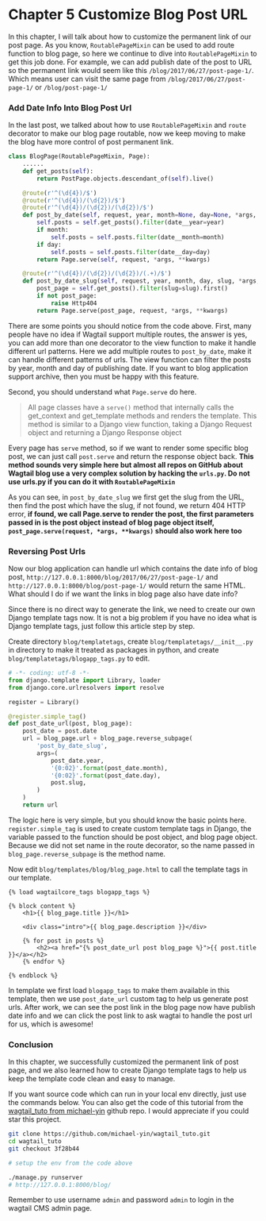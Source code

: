 # Chapter 5 Customize Blog Post URL

In this chapter, I will talk about how to customize the permanent link of our post page. As you know, `RoutablePageMixin` can be used to add route function to blog page, so here we continue to dive into `RoutablePageMixin` to get this job done. For example, we can add publish date of the post to URL so the permanent link would seem like this `/blog/2017/06/27/post-page-1/`. Which means user can visit the same page from `/blog/2017/06/27/post-page-1/` or `/blog/post-page-1/`

### Add Date Info Into Blog Post Url

In the last post, we talked about how to use `RoutablePageMixin` and `route` decorator to make our blog page routable, now we keep moving to make the blog have more control of post permanent link.

```python
class BlogPage(RoutablePageMixin, Page):
    ......
    def get_posts(self):
        return PostPage.objects.descendant_of(self).live()

    @route(r'^(\d{4})/$')
    @route(r'^(\d{4})/(\d{2})/$')
    @route(r'^(\d{4})/(\d{2})/(\d{2})/$')
    def post_by_date(self, request, year, month=None, day=None, *args, **kwargs):
        self.posts = self.get_posts().filter(date__year=year)
        if month:
            self.posts = self.posts.filter(date__month=month)
        if day:
            self.posts = self.posts.filter(date__day=day)
        return Page.serve(self, request, *args, **kwargs)

    @route(r'^(\d{4})/(\d{2})/(\d{2})/(.+)/$')
    def post_by_date_slug(self, request, year, month, day, slug, *args, **kwargs):
        post_page = self.get_posts().filter(slug=slug).first()
        if not post_page:
            raise Http404
        return Page.serve(post_page, request, *args, **kwargs)
```

There are some points you should notice from the code above. First, many people have no idea if Wagtail support multiple routes, the answer is yes, you can add more than one decorator to the view function to make it handle different url patterns. Here we add multiple routes to `post_by_date`, make it can handle different patterns of urls. The view function can filter the posts by year, month and day of publishing date. If you want to blog application support archive, then you must be happy with this feature.

Second, you should understand what `Page.serve` do here.

> All page classes have a `serve()` method that internally calls the get_context and get_template methods and renders the template. This method is similar to a Django view function, taking a Django Request object and returning a Django Response object

Every page has `serve` method, so if we want to render some specific blog post, we can just call `post.serve` and return the response object back. **This method sounds very simple here but almost all repos on GitHub about Wagtail blog use a very complex solution by hacking the `urls.py`. Do not use urls.py if you can do it with `RoutablePageMixin`**

As you can see, in `post_by_date_slug` we first get the slug from the URL, then find the post which have the slug, if not found, we return 404 HTTP error, **if found, we call Page.serve to render the post, the first parameters passed in is the post object instead of blog page object itself, `post_page.serve(request, *args, **kwargs)` should also work here too**

### Reversing Post Urls

Now our blog application can handle url which contains the date info of blog post, `http://127.0.0.1:8000/blog/2017/06/27/post-page-1/` and `http://127.0.0.1:8000/blog/post-page-1/` would return the same HTML. What should I do if we want the links in blog page also have date info?

Since there is no direct way to generate the link, we need to create our own Django template tags now. It is not a big problem if you have no idea what is Django template tags, just follow this article step by step. 

Create directory `blog/templatetags`, create `blog/templatetags/__init__.py` in directory to make it treated as packages in python, and create `blog/templatetags/blogapp_tags.py` to edit.

```python
# -*- coding: utf-8 -*-
from django.template import Library, loader
from django.core.urlresolvers import resolve

register = Library()

@register.simple_tag()
def post_date_url(post, blog_page):
    post_date = post.date
    url = blog_page.url + blog_page.reverse_subpage(
        'post_by_date_slug',
        args=(
            post_date.year,
            '{0:02}'.format(post_date.month),
            '{0:02}'.format(post_date.day),
            post.slug,
        )
    )
    return url
```

The logic here is very simple, but you should know the basic points here. `register.simple_tag` is used to create custom template tags in Django, the variable passed to the function should be post object, and blog page object. Because we did not set name in the route decorator, so the name passed in `blog_page.reverse_subpage` is the method name.

Now edit `blog/templates/blog/blog_page.html` to call the template tags in our template.

```django
{% load wagtailcore_tags blogapp_tags %}

{% block content %}
    <h1>{{ blog_page.title }}</h1>

    <div class="intro">{{ blog_page.description }}</div>

    {% for post in posts %}
        <h2><a href="{% post_date_url post blog_page %}">{{ post.title }}</a></h2>
    {% endfor %}

{% endblock %}
```

In template we first load `blogapp_tags` to make them available in this template, then we use `post_date_url` custom tag to help us generate post urls. After work, we can see the post link in the blog page now have publish date info and we can click the post link to ask wagtai to handle the post url for us, which is awesome!

### Conclusion

In this chapter, we successfully customized the permanent link of post page, and we also learned how to create Django template tags to help us keep the template code clean and easy to manage.

If you want source code which can run in your local env directly, just use the commands below. You can also get the code of this tutorial from the [wagtail_tuto from michael-yin](https://github.com/michael-yin/wagtail_tuto) github repo. I would appreciate if you could star this project.

```bash
git clone https://github.com/michael-yin/wagtail_tuto.git
cd wagtail_tuto
git checkout 3f28b44

# setup the env from the code above

./manage.py runserver
# http://127.0.0.1:8000/blog/
```

Remember to use username `admin` and password `admin` to login in the wagtail CMS admin page.
